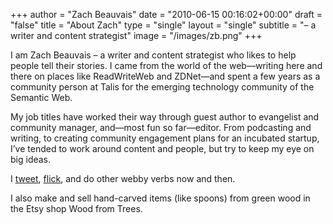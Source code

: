 +++
author = "Zach Beauvais"
date = "2010-06-15 00:16:02+00:00"
draft = "false"
title = "About Zach"
type = "single"
layout = "single"
subtitle = "– a writer and content strategist"
image = "/images/zb.png"
+++


I am Zach Beauvais – a writer and content strategist who likes to help people tell their stories. I came from the world of the web—writing here and there on places like ReadWriteWeb and ZDNet—and spent a few years as a community person at Talis for the emerging technology community of the Semantic Web.

My job titles have worked their way through guest author to evangelist and community manager, and—most fun so far—editor. From podcasting and writing, to creating community engagement plans for an incubated startup, I’ve tended to work around content and people, but try to keep my eye on big ideas.

I [tweet][], [flick][], and do other webby verbs now and then.

I also make and sell hand-carved items (like spoons) from green wood in the Etsy shop Wood from Trees.

[tweet]: https://twitter.com/beauvais
[flick]: https://flickr.com/beauvais